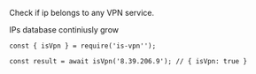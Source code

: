 Check if ip belongs to any VPN service.

IPs database continiusly grow

```
const { isVpn } = require('is-vpn'');

const result = await isVpn('8.39.206.9'); // { isVpn: true }
```

